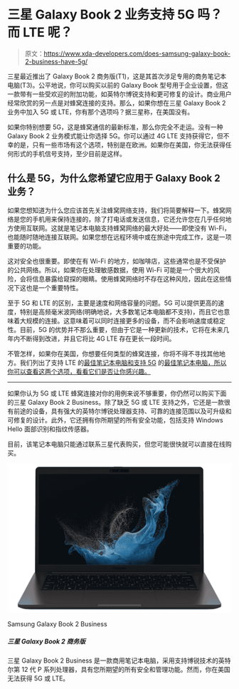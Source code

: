 # 三星 Galaxy Book 2 业务支持 5G 吗？而 LTE 呢？

> 原文：<https://www.xda-developers.com/does-samsung-galaxy-book-2-business-have-5g/>

三星最近推出了 Galaxy Book 2 商务版(T1)，这是其首次涉足专用的商务笔记本电脑(T3)。公平地说，你可以购买以前的 Galaxy Book 型号用于企业设置，但这一款带有一些受欢迎的附加功能，如英特尔博锐支持和更可修复的设计。商业用户经常欣赏的另一点是对蜂窝连接的支持。那么，如果你想在三星 Galaxy Book 2 业务中加入 5G 或 LTE，你有那个选项吗？据三星称，在美国没有。

如果你特别想要 5G，这是蜂窝通信的最新标准，那么你完全不走运。没有一种 Galaxy Book 2 业务模式能让你选择 5G。你可以通过 4G LTE 支持获得它，但不幸的是，只有一些市场有这个选项，特别是在欧洲。如果你在美国，你无法获得任何形式的手机信号支持，至少目前是这样。

## 什么是 5G，为什么您希望它应用于 Galaxy Book 2 业务？

如果您想知道为什么您应该首先关注蜂窝网络支持，我们将简要解释一下。蜂窝网络是您的手机用来保持连接的，除了打电话或发送信息，它还允许您在几乎任何地方使用互联网。这就是笔记本电脑支持蜂窝网络的最大好处——即使没有 Wi-Fi，也能随时随地连接互联网。如果您想在远程环境中或在旅途中完成工作，这是一项重要的功能。

这对安全也很重要。即使在有 Wi-Fi 的地方，如咖啡店，这些通常也是不受保护的公共网络。所以，如果你在处理敏感数据，使用 Wi-Fi 可能是一个很大的风险，会将信息暴露给窥探的眼睛。使用蜂窝网络时不存在这种风险，因此在这些情况下这也是一个重要特性。

至于 5G 和 LTE 的区别，主要是速度和网络容量的问题。5G 可以提供更高的速度，特别是高频毫米波网络(明确地说，大多数笔记本电脑都不支持)，而且它也意味着大规模的连接。这意味着可以同时连接更多的设备，而不会影响速度或稳定性。目前，5G 的优势并不那么重要，但由于它是一种更新的技术，它将在未来几年内不断得到改进，并且它将比 4G LTE 存在更长一段时间。

不管怎样，如果你在美国，你想要任何类型的蜂窝连接，你将不得不寻找其他地方。我们列出了支持 LTE 的[最佳笔记本电脑和支持 5G](https://www.xda-developers.com/best-4g-lte-laptops/) 的[最佳笔记本电脑，所以你可以查看这两个选项，看看它们是否让你感兴趣。](https://www.xda-developers.com/best-5g-laptops/)

* * *

如果你认为 5G 或 LTE 蜂窝连接对你的用例来说不够重要，你仍然可以购买下面的三星 Galaxy Book 2 Business。除了缺乏 5G 或 LTE 支持之外，它还是一款很有前途的设备，具有强大的英特尔博锐处理器支持、可靠的连接范围以及可升级和可修复的设计。此外，它还拥有你所期望的所有安全功能，包括支持 Windows Hello 面部识别和指纹传感器。

目前，该笔记本电脑只能通过联系三星代表购买，但您可能很快就可以直接在线购买。

 <picture>![The Samsung Galaxy Book 2 Business is a business laptop powered by Intel's 12th-generation P-series processors with vPro support, 16GB of RAM, and up to 1TB of storage.](img/f82b09f7cc2670758b0c219cd32fda72.png)</picture> 

Samsung Galaxy Book 2 Business

##### 三星 Galaxy Book 2 商务版

三星 Galaxy Book 2 Business 是一款商用笔记本电脑，采用支持博锐技术的英特尔第 12 代 P 系列处理器，具有您所期望的所有安全和管理功能。然而，你在美国无法获得 5G 或 LTE。